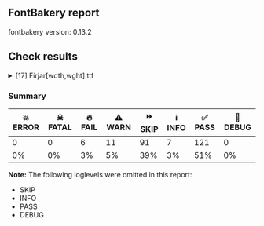 ## FontBakery report

fontbakery version: 0.13.2







## Check results



<details><summary>[17] Firjar[wdth,wght].ttf</summary>
<div>
<details>
    <summary>🔥 <b>FAIL</b> Axes and named instances fall within correct ranges? <a href="https://fontbakery.readthedocs.io/en/stable/fontbakery/checks/opentype.html#opentype-fvar-regular-coords-correct">opentype/fvar/regular_coords_correct</a></summary>
    <div>







* 🔥 **FAIL** <p>Regular instance has wdth coordinate of 75.0, expected 100</p>
 [code: wdth-not-100]



</div>
</details>

<details>
    <summary>🔥 <b>FAIL</b> Check glyphs do not have duplicate components which have the same x,y coordinates. <a href="https://fontbakery.readthedocs.io/en/stable/fontbakery/checks/opentype.html#opentype-glyf-non-transformed-duplicate-components">opentype/glyf_non_transformed_duplicate_components</a></summary>
    <div>







* 🔥 **FAIL** <p>The following glyphs have duplicate components which have the same x,y coordinates:
* {'glyph': 'ellipsis', 'component': 'period', 'x': 0, 'y': 0}
* {'glyph': 'ellipsis', 'component': 'period', 'x': 0, 'y': 0}
* {'glyph': 'quotesinglbase', 'component': 'comma', 'x': 0, 'y': 0}
* {'glyph': 'quotedblbase', 'component': 'comma', 'x': 0, 'y': 0}
* {'glyph': 'guillemotleft', 'component': 'guilsinglleft', 'x': 0, 'y': 0} and {'glyph': 'guillemotright', 'component': 'guilsinglright', 'x': 0, 'y': 0}</p>
 [code: found-duplicates]



</div>
</details>

<details>
    <summary>🔥 <b>FAIL</b> Validates subfamilyNameID and postScriptNameID for the default instance record <a href="https://fontbakery.readthedocs.io/en/stable/fontbakery/checks/opentype.html#opentype-varfont-valid-default-instance-nameids">opentype/varfont/valid_default_instance_nameids</a></summary>
    <div>







* 🔥 **FAIL** <p>'Thin' instance has the same coordinates as the default instance; its subfamily name should be 'Condensed Thin'.</p>
<p>Note: It is alternatively possible that Name ID 17 is incorrect, and should be set to the default instance subfamily name, 'Thin', rather than ''Condensed Thin''. If the default instance is 'Thin', NameID 17 is probably the problem.</p>
 [code: invalid-default-instance-subfamily-name]



* 🔥 **FAIL** <p>'Thin' instance has the same coordinates as the default instance; its postscript name should be 'Firjar-CondensedThin', instead of 'Firjar-Thin'.</p>
 [code: invalid-default-instance-postscript-name]



</div>
</details>

<details>
    <summary>🔥 <b>FAIL</b> Shapes languages in all GF glyphsets. <a href="https://fontbakery.readthedocs.io/en/stable/fontbakery/checks/googlefonts.html#googlefonts-glyphsets-shape-languages">googlefonts/glyphsets/shape_languages</a></summary>
    <div>







* 🔥 **FAIL** <p>GF_TransLatin_Pinyin glyphset:</p>
<table>
<thead>
<tr>
<th align="left">FAIL messages</th>
<th align="left">Languages</th>
</tr>
</thead>
<tbody>
<tr>
<td align="left">Positional forms for Arabic letters:</td>
<td align="left"></td>
</tr>
<tr>
<td align="left">When shaping the text 'ى‍' with features: -init and shaping the text 'ى‍', the output is expected to be different, but was the same</td>
<td align="left"></td>
</tr>
<tr>
<td align="left">When shaping the text '‍ى‍' with features: -medi and shaping the text '‍ى‍', the output is expected to be different, but was the same</td>
<td align="left">ar_Arab (Arabic)</td>
</tr>
<tr>
<td align="left">Mandatory orthography codepoints:</td>
<td align="left"></td>
</tr>
<tr>
<td align="left">The following base characters are missing from the font: گ</td>
<td align="left">fa_Arab (Persian) and ur_Arab (Urdu)</td>
</tr>
<tr>
<td align="left">Positional forms for Arabic letters:</td>
<td align="left"></td>
</tr>
<tr>
<td align="left">When shaping the text 'ہ‍' with features: -init and shaping the text 'ہ‍', the output is expected to be different, but was the same</td>
<td align="left"></td>
</tr>
<tr>
<td align="left">When shaping the text 'ھ‍' with features: -init and shaping the text 'ھ‍', the output is expected to be different, but was the same</td>
<td align="left"></td>
</tr>
<tr>
<td align="left">When shaping the text '‍ہ‍' with features: -medi and shaping the text '‍ہ‍', the output is expected to be different, but was the same</td>
<td align="left"></td>
</tr>
<tr>
<td align="left">When shaping the text '‍ھ‍' with features: -medi and shaping the text '‍ھ‍', the output is expected to be different, but was the same</td>
<td align="left"></td>
</tr>
<tr>
<td align="left">When shaping the text '‍ھ' with features: -fina and shaping the text '‍ھ', the output is expected to be different, but was the same</td>
<td align="left">ur_Arab (Urdu)</td>
</tr>
</tbody>
</table>
 [code: failed-language-shaping]



* ⚠️ **WARN** <p>GF_TransLatin_Pinyin glyphset:</p>
<table>
<thead>
<tr>
<th align="left">WARN messages</th>
<th align="left">Languages</th>
</tr>
</thead>
<tbody>
<tr>
<td align="left">Auxiliary orthography codepoints:</td>
<td align="left"></td>
</tr>
<tr>
<td align="left">The following auxiliary characters are missing from the font: ڜ</td>
<td align="left"></td>
</tr>
<tr>
<td align="left">The following auxiliary characters are missing from the font: ڢ</td>
<td align="left"></td>
</tr>
<tr>
<td align="left">The following auxiliary characters are missing from the font: ڥ</td>
<td align="left"></td>
</tr>
<tr>
<td align="left">The following auxiliary characters are missing from the font: ڧ</td>
<td align="left"></td>
</tr>
<tr>
<td align="left">The following auxiliary characters are missing from the font: ڨ</td>
<td align="left"></td>
</tr>
<tr>
<td align="left">The following auxiliary characters are missing from the font: گ</td>
<td align="left">ar_Arab (Arabic)</td>
</tr>
<tr>
<td align="left">Auxiliary orthography codepoints:</td>
<td align="left"></td>
</tr>
<tr>
<td align="left">Shaper didn't attach uni064E to .notdef when shaping the text '◌َ'</td>
<td align="left"></td>
</tr>
<tr>
<td align="left">Shaper didn't attach uni0650 to .notdef when shaping the text '◌ِ'</td>
<td align="left"></td>
</tr>
<tr>
<td align="left">Shaper didn't attach uni064F to .notdef when shaping the text '◌ُ'</td>
<td align="left"></td>
</tr>
<tr>
<td align="left">Shaper didn't attach uni0652 to .notdef when shaping the text '◌ْ'</td>
<td align="left"></td>
</tr>
<tr>
<td align="left">Shaper didn't attach uni0656 to the base glyph when shaping the text '◌ٖ'</td>
<td align="left"></td>
</tr>
<tr>
<td align="left">Shaper didn't attach uni0670 to .notdef when shaping the text '◌ٰ'</td>
<td align="left">fa_Arab (Persian)</td>
</tr>
<tr>
<td align="left">Auxiliary orthography codepoints:</td>
<td align="left"></td>
</tr>
<tr>
<td align="left">The following auxiliary characters are missing from the font: ؀؁؂؃‌‍‏</td>
<td align="left"></td>
</tr>
<tr>
<td align="left">The following auxiliary characters are missing from the font: ٗ</td>
<td align="left"></td>
</tr>
<tr>
<td align="left">The following auxiliary characters are missing from the font: ٻ</td>
<td align="left"></td>
</tr>
<tr>
<td align="left">The following auxiliary characters are missing from the font: ٺ</td>
<td align="left"></td>
</tr>
<tr>
<td align="left">The following auxiliary characters are missing from the font: ټ</td>
<td align="left"></td>
</tr>
<tr>
<td align="left">The following auxiliary characters are missing from the font: ٽ</td>
<td align="left"></td>
</tr>
<tr>
<td align="left">Shaper didn't attach uni064B to .notdef when shaping the text '◌ً'</td>
<td align="left"></td>
</tr>
<tr>
<td align="left">Shaper didn't attach uni064C to .notdef when shaping the text '◌ٌ'</td>
<td align="left"></td>
</tr>
<tr>
<td align="left">Shaper didn't attach uni064D to .notdef when shaping the text '◌ٍ'</td>
<td align="left"></td>
</tr>
<tr>
<td align="left">Shaper didn't attach uni064E to .notdef when shaping the text '◌َ'</td>
<td align="left"></td>
</tr>
<tr>
<td align="left">Shaper didn't attach uni064F to .notdef when shaping the text '◌ُ'</td>
<td align="left"></td>
</tr>
<tr>
<td align="left">Shaper didn't attach uni0650 to .notdef when shaping the text '◌ِ'</td>
<td align="left"></td>
</tr>
<tr>
<td align="left">Shaper didn't attach uni0651 to .notdef when shaping the text '◌ّ'</td>
<td align="left"></td>
</tr>
<tr>
<td align="left">Shaper didn't attach uni0652 to .notdef when shaping the text '◌ْ'</td>
<td align="left"></td>
</tr>
<tr>
<td align="left">Shaper didn't attach uni0654 to .notdef when shaping the text '◌ٔ'</td>
<td align="left"></td>
</tr>
<tr>
<td align="left">Shaper didn't attach uni0656 to the base glyph when shaping the text '◌ٖ'</td>
<td align="left"></td>
</tr>
<tr>
<td align="left">Shaper didn't attach uni0658 to the base glyph when shaping the text '◌٘'</td>
<td align="left"></td>
</tr>
<tr>
<td align="left">Shaper didn't attach uni0670 to .notdef when shaping the text '◌ٰ'</td>
<td align="left">ur_Arab (Urdu)</td>
</tr>
</tbody>
</table>
 [code: warning-language-shaping]



</div>
</details>

<details>
    <summary>🔥 <b>FAIL</b> Check Google Fonts glyph coverage. <a href="https://fontbakery.readthedocs.io/en/stable/fontbakery/checks/googlefonts.html#googlefonts-glyph-coverage">googlefonts/glyph_coverage</a></summary>
    <div>







* 🔥 **FAIL** <p>Missing required codepoints:</p>
<pre><code>- 0x00A7 (SECTION SIGN)


- 0x00A8 (DIAERESIS)


- 0x00AA (FEMININE ORDINAL INDICATOR)


- 0x00AF (MACRON)


- 0x00B4 (ACUTE ACCENT)


- 0x00B6 (PILCROW SIGN)


- 0x00B8 (CEDILLA)


- 0x00BA (MASCULINE ORDINAL INDICATOR)


- 0x00C0 (LATIN CAPITAL LETTER A WITH GRAVE)


- 0x00C1 (LATIN CAPITAL LETTER A WITH ACUTE)


- 0x00C2 (LATIN CAPITAL LETTER A WITH CIRCUMFLEX)


- 0x00C3 (LATIN CAPITAL LETTER A WITH TILDE)


- 0x00C4 (LATIN CAPITAL LETTER A WITH DIAERESIS)


- 0x00C5 (LATIN CAPITAL LETTER A WITH RING ABOVE)


- 0x00C6 (LATIN CAPITAL LETTER AE)


- 0x00C7 (LATIN CAPITAL LETTER C WITH CEDILLA)


- 0x00C8 (LATIN CAPITAL LETTER E WITH GRAVE)


- 0x00C9 (LATIN CAPITAL LETTER E WITH ACUTE)


- 0x00CA (LATIN CAPITAL LETTER E WITH CIRCUMFLEX)


- 0x00CB (LATIN CAPITAL LETTER E WITH DIAERESIS)


- 0x00CC (LATIN CAPITAL LETTER I WITH GRAVE)


- 0x00CD (LATIN CAPITAL LETTER I WITH ACUTE)


- 0x00CE (LATIN CAPITAL LETTER I WITH CIRCUMFLEX)


- 0x00CF (LATIN CAPITAL LETTER I WITH DIAERESIS)


- 0x00D0 (LATIN CAPITAL LETTER ETH)


- 0x00D1 (LATIN CAPITAL LETTER N WITH TILDE)


- 0x00D2 (LATIN CAPITAL LETTER O WITH GRAVE)


- 0x00D3 (LATIN CAPITAL LETTER O WITH ACUTE)


- 0x00D4 (LATIN CAPITAL LETTER O WITH CIRCUMFLEX)


- 0x00D5 (LATIN CAPITAL LETTER O WITH TILDE)


- 0x00D6 (LATIN CAPITAL LETTER O WITH DIAERESIS)


- 0x00D8 (LATIN CAPITAL LETTER O WITH STROKE)


- 0x00D9 (LATIN CAPITAL LETTER U WITH GRAVE)


- 0x00DA (LATIN CAPITAL LETTER U WITH ACUTE)


- 0x00DB (LATIN CAPITAL LETTER U WITH CIRCUMFLEX)


- 0x00DC (LATIN CAPITAL LETTER U WITH DIAERESIS)


- 0x00DD (LATIN CAPITAL LETTER Y WITH ACUTE)


- 0x00DE (LATIN CAPITAL LETTER THORN)


- 0x00DF (LATIN SMALL LETTER SHARP S)


- 0x00E0 (LATIN SMALL LETTER A WITH GRAVE)


- 0x00E1 (LATIN SMALL LETTER A WITH ACUTE)


- 0x00E2 (LATIN SMALL LETTER A WITH CIRCUMFLEX)


- 0x00E3 (LATIN SMALL LETTER A WITH TILDE)


- 0x00E4 (LATIN SMALL LETTER A WITH DIAERESIS)


- 0x00E5 (LATIN SMALL LETTER A WITH RING ABOVE)


- 0x00E6 (LATIN SMALL LETTER AE)


- 0x00E7 (LATIN SMALL LETTER C WITH CEDILLA)


- 0x00E8 (LATIN SMALL LETTER E WITH GRAVE)


- 0x00E9 (LATIN SMALL LETTER E WITH ACUTE)


- 0x00EA (LATIN SMALL LETTER E WITH CIRCUMFLEX)


- 0x00EB (LATIN SMALL LETTER E WITH DIAERESIS)


- 0x00EC (LATIN SMALL LETTER I WITH GRAVE)


- 0x00ED (LATIN SMALL LETTER I WITH ACUTE)


- 0x00EE (LATIN SMALL LETTER I WITH CIRCUMFLEX)


- 0x00EF (LATIN SMALL LETTER I WITH DIAERESIS)


- 0x00F0 (LATIN SMALL LETTER ETH)


- 0x00F1 (LATIN SMALL LETTER N WITH TILDE)


- 0x00F2 (LATIN SMALL LETTER O WITH GRAVE)


- 0x00F3 (LATIN SMALL LETTER O WITH ACUTE)


- 0x00F4 (LATIN SMALL LETTER O WITH CIRCUMFLEX)


- 0x00F5 (LATIN SMALL LETTER O WITH TILDE)


- 0x00F6 (LATIN SMALL LETTER O WITH DIAERESIS)


- 0x00F8 (LATIN SMALL LETTER O WITH STROKE)


- 0x00F9 (LATIN SMALL LETTER U WITH GRAVE)


- 0x00FA (LATIN SMALL LETTER U WITH ACUTE)


- 0x00FB (LATIN SMALL LETTER U WITH CIRCUMFLEX)


- 0x00FC (LATIN SMALL LETTER U WITH DIAERESIS)


- 0x00FD (LATIN SMALL LETTER Y WITH ACUTE)


- 0x00FE (LATIN SMALL LETTER THORN)


- 0x00FF (LATIN SMALL LETTER Y WITH DIAERESIS)


- 0x0100 (LATIN CAPITAL LETTER A WITH MACRON)


- 0x0101 (LATIN SMALL LETTER A WITH MACRON)


- 0x0102 (LATIN CAPITAL LETTER A WITH BREVE)


- 0x0103 (LATIN SMALL LETTER A WITH BREVE)


- 0x0104 (LATIN CAPITAL LETTER A WITH OGONEK)


- 0x0105 (LATIN SMALL LETTER A WITH OGONEK)


- 0x0106 (LATIN CAPITAL LETTER C WITH ACUTE)


- 0x0107 (LATIN SMALL LETTER C WITH ACUTE)


- 0x010A (LATIN CAPITAL LETTER C WITH DOT ABOVE)


- 0x010B (LATIN SMALL LETTER C WITH DOT ABOVE)


- 0x010C (LATIN CAPITAL LETTER C WITH CARON)


- 0x010D (LATIN SMALL LETTER C WITH CARON)


- 0x010E (LATIN CAPITAL LETTER D WITH CARON)


- 0x010F (LATIN SMALL LETTER D WITH CARON)


- 0x0110 (LATIN CAPITAL LETTER D WITH STROKE)


- 0x0111 (LATIN SMALL LETTER D WITH STROKE)


- 0x0112 (LATIN CAPITAL LETTER E WITH MACRON)


- 0x0113 (LATIN SMALL LETTER E WITH MACRON)


- 0x0116 (LATIN CAPITAL LETTER E WITH DOT ABOVE)


- 0x0117 (LATIN SMALL LETTER E WITH DOT ABOVE)


- 0x0118 (LATIN CAPITAL LETTER E WITH OGONEK)


- 0x0119 (LATIN SMALL LETTER E WITH OGONEK)


- 0x011A (LATIN CAPITAL LETTER E WITH CARON)


- 0x011B (LATIN SMALL LETTER E WITH CARON)


- 0x011E (LATIN CAPITAL LETTER G WITH BREVE)


- 0x011F (LATIN SMALL LETTER G WITH BREVE)


- 0x0120 (LATIN CAPITAL LETTER G WITH DOT ABOVE)


- 0x0121 (LATIN SMALL LETTER G WITH DOT ABOVE)


- 0x0122 (LATIN CAPITAL LETTER G WITH CEDILLA)


- 0x0123 (LATIN SMALL LETTER G WITH CEDILLA)


- 0x0126 (LATIN CAPITAL LETTER H WITH STROKE)


- 0x0127 (LATIN SMALL LETTER H WITH STROKE)


- 0x012A (LATIN CAPITAL LETTER I WITH MACRON)


- 0x012B (LATIN SMALL LETTER I WITH MACRON)


- 0x012E (LATIN CAPITAL LETTER I WITH OGONEK)


- 0x012F (LATIN SMALL LETTER I WITH OGONEK)


- 0x0130 (LATIN CAPITAL LETTER I WITH DOT ABOVE)


- 0x0131 (LATIN SMALL LETTER DOTLESS I)


- 0x0136 (LATIN CAPITAL LETTER K WITH CEDILLA)


- 0x0137 (LATIN SMALL LETTER K WITH CEDILLA)


- 0x0139 (LATIN CAPITAL LETTER L WITH ACUTE)


- 0x013A (LATIN SMALL LETTER L WITH ACUTE)


- 0x013B (LATIN CAPITAL LETTER L WITH CEDILLA)


- 0x013C (LATIN SMALL LETTER L WITH CEDILLA)


- 0x013D (LATIN CAPITAL LETTER L WITH CARON)


- 0x013E (LATIN SMALL LETTER L WITH CARON)


- 0x0141 (LATIN CAPITAL LETTER L WITH STROKE)


- 0x0142 (LATIN SMALL LETTER L WITH STROKE)


- 0x0143 (LATIN CAPITAL LETTER N WITH ACUTE)


- 0x0144 (LATIN SMALL LETTER N WITH ACUTE)


- 0x0145 (LATIN CAPITAL LETTER N WITH CEDILLA)


- 0x0146 (LATIN SMALL LETTER N WITH CEDILLA)


- 0x0147 (LATIN CAPITAL LETTER N WITH CARON)


- 0x0148 (LATIN SMALL LETTER N WITH CARON)


- 0x0150 (LATIN CAPITAL LETTER O WITH DOUBLE ACUTE)


- 0x0151 (LATIN SMALL LETTER O WITH DOUBLE ACUTE)


- 0x0152 (LATIN CAPITAL LIGATURE OE)


- 0x0153 (LATIN SMALL LIGATURE OE)


- 0x0154 (LATIN CAPITAL LETTER R WITH ACUTE)


- 0x0155 (LATIN SMALL LETTER R WITH ACUTE)


- 0x0158 (LATIN CAPITAL LETTER R WITH CARON)


- 0x0159 (LATIN SMALL LETTER R WITH CARON)


- 0x015A (LATIN CAPITAL LETTER S WITH ACUTE)


- 0x015B (LATIN SMALL LETTER S WITH ACUTE)


- 0x015E (LATIN CAPITAL LETTER S WITH CEDILLA)


- 0x015F (LATIN SMALL LETTER S WITH CEDILLA)


- 0x0160 (LATIN CAPITAL LETTER S WITH CARON)


- 0x0161 (LATIN SMALL LETTER S WITH CARON)


- 0x0164 (LATIN CAPITAL LETTER T WITH CARON)


- 0x0165 (LATIN SMALL LETTER T WITH CARON)


- 0x016A (LATIN CAPITAL LETTER U WITH MACRON)


- 0x016B (LATIN SMALL LETTER U WITH MACRON)


- 0x016E (LATIN CAPITAL LETTER U WITH RING ABOVE)


- 0x016F (LATIN SMALL LETTER U WITH RING ABOVE)


- 0x0170 (LATIN CAPITAL LETTER U WITH DOUBLE ACUTE)


- 0x0171 (LATIN SMALL LETTER U WITH DOUBLE ACUTE)


- 0x0172 (LATIN CAPITAL LETTER U WITH OGONEK)


- 0x0173 (LATIN SMALL LETTER U WITH OGONEK)


- 0x0174 (LATIN CAPITAL LETTER W WITH CIRCUMFLEX)


- 0x0175 (LATIN SMALL LETTER W WITH CIRCUMFLEX)


- 0x0176 (LATIN CAPITAL LETTER Y WITH CIRCUMFLEX)


- 0x0177 (LATIN SMALL LETTER Y WITH CIRCUMFLEX)


- 0x0178 (LATIN CAPITAL LETTER Y WITH DIAERESIS)


- 0x0179 (LATIN CAPITAL LETTER Z WITH ACUTE)


- 0x017A (LATIN SMALL LETTER Z WITH ACUTE)


- 0x017B (LATIN CAPITAL LETTER Z WITH DOT ABOVE)


- 0x017C (LATIN SMALL LETTER Z WITH DOT ABOVE)


- 0x017D (LATIN CAPITAL LETTER Z WITH CARON)


- 0x017E (LATIN SMALL LETTER Z WITH CARON)


- 0x0218 (LATIN CAPITAL LETTER S WITH COMMA BELOW)


- 0x0219 (LATIN SMALL LETTER S WITH COMMA BELOW)


- 0x021A (LATIN CAPITAL LETTER T WITH COMMA BELOW)


- 0x021B (LATIN SMALL LETTER T WITH COMMA BELOW)


- 0x0237 (LATIN SMALL LETTER DOTLESS J)


- 0x02C6 (MODIFIER LETTER CIRCUMFLEX ACCENT)


- 0x02C7 (CARON)


- 0x02D8 (BREVE)


- 0x02D9 (DOT ABOVE)


- 0x02DA (RING ABOVE)


- 0x02DB (OGONEK)


- 0x02DC (SMALL TILDE)


- 0x02DD (DOUBLE ACUTE ACCENT)


- 0x0300 (COMBINING GRAVE ACCENT)


- 0x0301 (COMBINING ACUTE ACCENT)


- 0x0302 (COMBINING CIRCUMFLEX ACCENT)


- 0x0303 (COMBINING TILDE)


- 0x0304 (COMBINING MACRON)


- 0x0306 (COMBINING BREVE)


- 0x0307 (COMBINING DOT ABOVE)


- 0x0308 (COMBINING DIAERESIS)


- 0x030A (COMBINING RING ABOVE)


- 0x030B (COMBINING DOUBLE ACUTE ACCENT)


- 0x030C (COMBINING CARON)


- 0x0326 (COMBINING COMMA BELOW)


- 0x0327 (COMBINING CEDILLA)


- 0x0328 (COMBINING OGONEK)


- 0x1E80 (LATIN CAPITAL LETTER W WITH GRAVE)


- 0x1E81 (LATIN SMALL LETTER W WITH GRAVE)


- 0x1E82 (LATIN CAPITAL LETTER W WITH ACUTE)


- 0x1E83 (LATIN SMALL LETTER W WITH ACUTE)


- 0x1E84 (LATIN CAPITAL LETTER W WITH DIAERESIS)


- 0x1E85 (LATIN SMALL LETTER W WITH DIAERESIS)


- 0x1E9E (LATIN CAPITAL LETTER SHARP S)


- 0x1EF2 (LATIN CAPITAL LETTER Y WITH GRAVE)


- 0x1EF3 (LATIN SMALL LETTER Y WITH GRAVE)
</code></pre>
 [code: missing-codepoints]



</div>
</details>

<details>
    <summary>🔥 <b>FAIL</b> Validate STAT particle names and values match the fallback names in GFAxisRegistry. <a href="https://fontbakery.readthedocs.io/en/stable/fontbakery/checks/googlefonts.html#googlefonts-STAT-axisregistry">googlefonts/STAT/axisregistry</a></summary>
    <div>







* 🔥 **FAIL** <p>Axis Value for 'wdth':'Condensed' is expected to be '75.0' but this font has 'Condensed'='70.0'.</p>
 [code: bad-coordinate]



* 🔥 **FAIL** <p>Axis Value for 'wdth':'Normal' is expected to be '100.0' but this font has 'Normal'='95.0'.</p>
 [code: bad-coordinate]



* 🔥 **FAIL** <p>Axis Value for 'wdth':'Expanded' is expected to be '125.0' but this font has 'Expanded'='120.0'.</p>
 [code: bad-coordinate]



</div>
</details>

<details>
    <summary>⚠️ <b>WARN</b> Checking post.italicAngle value. <a href="https://fontbakery.readthedocs.io/en/stable/fontbakery/checks/opentype.html#opentype-italic-angle">opentype/italic_angle</a></summary>
    <div>







* ⚠️ **WARN** <p>The following glyphs were present but did not contain any outlines: bar</p>
 [code: empty-glyphs]



</div>
</details>

<details>
    <summary>⚠️ <b>WARN</b> Does GPOS table have kerning information? This check skips monospaced fonts as defined by post.isFixedPitch value <a href="https://fontbakery.readthedocs.io/en/stable/fontbakery/checks/universal.html#gpos-kerning-info">gpos_kerning_info</a></summary>
    <div>







* ⚠️ **WARN** <p>GPOS table lacks kerning information.</p>
 [code: lacks-kern-info]



</div>
</details>

<details>
    <summary>⚠️ <b>WARN</b> Detect any interpolation issues in the font. <a href="https://fontbakery.readthedocs.io/en/stable/fontbakery/checks/universal.html#interpolation-issues">interpolation_issues</a></summary>
    <div>







* ⚠️ **WARN** <p>Interpolation issues were found in the font:</p>
<pre><code>- Contour order differs in glyph 'W': [0, 1] in wght=100,wdth=75, [1, 0] in wght=100,wdth=125.

- Contour order differs in glyph 'W': [0, 1] in wght=100,wdth=125, [1, 0] in wght=442,wdth=75.

- Contour order differs in glyph 'W': [0, 1] in wght=900,wdth=75, [1, 0] in wght=442,wdth=125.
</code></pre>
 [code: interpolation-issues]



</div>
</details>

<details>
    <summary>⚠️ <b>WARN</b> Check there are no overlapping path segments <a href="https://fontbakery.readthedocs.io/en/stable/fontbakery/checks/universal.html#overlapping-path-segments">overlapping_path_segments</a></summary>
    <div>







* ⚠️ **WARN** <p>The following glyphs have overlapping path segments:</p>
<pre><code>* S (U+0053): L&lt;&lt;315.0,335.0&gt;--&lt;315.0,305.0&gt;&gt; has the same coordinates as a previous segment.

* s (U+0073): L&lt;&lt;247.0,235.0&gt;--&lt;247.0,205.0&gt;&gt; has the same coordinates as a previous segment.

* uni0635 (U+0635): L&lt;&lt;476.0,360.0&gt;--&lt;506.0,360.0&gt;&gt; has the same coordinates as a previous segment.

* uni0635.fina: L&lt;&lt;476.0,360.0&gt;--&lt;506.0,360.0&gt;&gt; has the same coordinates as a previous segment.

* uni0636 (U+0636): L&lt;&lt;476.0,360.0&gt;--&lt;506.0,360.0&gt;&gt; has the same coordinates as a previous segment.

* uni0636.fina: L&lt;&lt;476.0,360.0&gt;--&lt;506.0,360.0&gt;&gt; has the same coordinates as a previous segment.

* uni0637.medi: L&lt;&lt;27.0,0.0&gt;--&lt;27.0,30.0&gt;&gt; has the same coordinates as a previous segment.

* uni0637.init: L&lt;&lt;27.0,0.0&gt;--&lt;27.0,30.0&gt;&gt; has the same coordinates as a previous segment.

* uni0638.medi: L&lt;&lt;27.0,0.0&gt;--&lt;27.0,30.0&gt;&gt; has the same coordinates as a previous segment.

* uni0638.init: L&lt;&lt;27.0,0.0&gt;--&lt;27.0,30.0&gt;&gt; has the same coordinates as a previous segment.

* uni0639.fina: L&lt;&lt;517.0,30.0&gt;--&lt;517.0,0.0&gt;&gt; has the same coordinates as a previous segment.

* uni0639.medi: L&lt;&lt;462.0,30.0&gt;--&lt;462.0,0.0&gt;&gt; has the same coordinates as a previous segment.

* uni063A.fina: L&lt;&lt;517.0,30.0&gt;--&lt;517.0,0.0&gt;&gt; has the same coordinates as a previous segment.

* uni063A.medi: L&lt;&lt;462.0,30.0&gt;--&lt;462.0,0.0&gt;&gt; has the same coordinates as a previous segment.

* uni066F.fina: L&lt;&lt;573.0,30.0&gt;--&lt;573.0,0.0&gt;&gt; has the same coordinates as a previous segment.

* uni0642.fina: L&lt;&lt;573.0,30.0&gt;--&lt;573.0,0.0&gt;&gt; has the same coordinates as a previous segment.

* uni0664 (U+0664): L&lt;&lt;424.0,360.0&gt;--&lt;424.0,330.0&gt;&gt; has the same coordinates as a previous segment.

* ellipsis (U+2026): B&lt;&lt;88.0,-3.0&gt;-&lt;76.0,-3.0&gt;-&lt;68.0,5.0&gt;&gt; has the same coordinates as a previous segment.

* ellipsis (U+2026): B&lt;&lt;68.0,5.0&gt;-&lt;60.0,13.0&gt;-&lt;60.0,25.0&gt;&gt; has the same coordinates as a previous segment.

* ellipsis (U+2026): B&lt;&lt;60.0,25.0&gt;-&lt;60.0,37.0&gt;-&lt;68.0,45.0&gt;&gt; has the same coordinates as a previous segment.

* ellipsis (U+2026): B&lt;&lt;68.0,45.0&gt;-&lt;76.0,53.0&gt;-&lt;88.0,53.0&gt;&gt; has the same coordinates as a previous segment.

* ellipsis (U+2026): B&lt;&lt;88.0,53.0&gt;-&lt;99.0,53.0&gt;-&lt;107.5,45.0&gt;&gt; has the same coordinates as a previous segment.

* ellipsis (U+2026): B&lt;&lt;107.5,45.0&gt;-&lt;116.0,37.0&gt;-&lt;116.0,25.0&gt;&gt; has the same coordinates as a previous segment.

* ellipsis (U+2026): B&lt;&lt;116.0,25.0&gt;-&lt;116.0,13.0&gt;-&lt;107.5,5.0&gt;&gt; has the same coordinates as a previous segment.

* ellipsis (U+2026): B&lt;&lt;107.5,5.0&gt;-&lt;99.0,-3.0&gt;-&lt;88.0,-3.0&gt;&gt; has the same coordinates as a previous segment.

* ellipsis (U+2026): B&lt;&lt;88.0,-3.0&gt;-&lt;76.0,-3.0&gt;-&lt;68.0,5.0&gt;&gt; has the same coordinates as a previous segment.

* ellipsis (U+2026): B&lt;&lt;68.0,5.0&gt;-&lt;60.0,13.0&gt;-&lt;60.0,25.0&gt;&gt; has the same coordinates as a previous segment.

* ellipsis (U+2026): B&lt;&lt;60.0,25.0&gt;-&lt;60.0,37.0&gt;-&lt;68.0,45.0&gt;&gt; has the same coordinates as a previous segment.

* ellipsis (U+2026): B&lt;&lt;68.0,45.0&gt;-&lt;76.0,53.0&gt;-&lt;88.0,53.0&gt;&gt; has the same coordinates as a previous segment.

* ellipsis (U+2026): B&lt;&lt;88.0,53.0&gt;-&lt;99.0,53.0&gt;-&lt;107.5,45.0&gt;&gt; has the same coordinates as a previous segment.

* ellipsis (U+2026): B&lt;&lt;107.5,45.0&gt;-&lt;116.0,37.0&gt;-&lt;116.0,25.0&gt;&gt; has the same coordinates as a previous segment.

* ellipsis (U+2026): B&lt;&lt;116.0,25.0&gt;-&lt;116.0,13.0&gt;-&lt;107.5,5.0&gt;&gt; has the same coordinates as a previous segment.

* ellipsis (U+2026): B&lt;&lt;107.5,5.0&gt;-&lt;99.0,-3.0&gt;-&lt;88.0,-3.0&gt;&gt; has the same coordinates as a previous segment.

* quotesinglbase (U+201A): L&lt;&lt;60.0,-102.0&gt;--&lt;60.0,28.0&gt;&gt; has the same coordinates as a previous segment.

* quotesinglbase (U+201A): B&lt;&lt;60.0,28.0&gt;-&lt;60.0,39.0&gt;-&lt;68.0,46.0&gt;&gt; has the same coordinates as a previous segment.

* quotesinglbase (U+201A): B&lt;&lt;68.0,46.0&gt;-&lt;76.0,53.0&gt;-&lt;87.0,53.0&gt;&gt; has the same coordinates as a previous segment.

* quotesinglbase (U+201A): B&lt;&lt;87.0,53.0&gt;-&lt;98.0,53.0&gt;-&lt;105.5,46.0&gt;&gt; has the same coordinates as a previous segment.

* quotesinglbase (U+201A): B&lt;&lt;105.5,46.0&gt;-&lt;113.0,39.0&gt;-&lt;113.0,28.0&gt;&gt; has the same coordinates as a previous segment.

* quotesinglbase (U+201A): L&lt;&lt;113.0,28.0&gt;--&lt;113.0,0.0&gt;&gt; has the same coordinates as a previous segment.

* quotesinglbase (U+201A): B&lt;&lt;113.0,0.0&gt;-&lt;113.0,-36.0&gt;-&lt;98.0,-63.5&gt;&gt; has the same coordinates as a previous segment.

* quotesinglbase (U+201A): B&lt;&lt;98.0,-63.5&gt;-&lt;83.0,-91.0&gt;-&lt;60.0,-102.0&gt;&gt; has the same coordinates as a previous segment.

* quotedblbase (U+201E): L&lt;&lt;60.0,-102.0&gt;--&lt;60.0,28.0&gt;&gt; has the same coordinates as a previous segment.

* quotedblbase (U+201E): B&lt;&lt;60.0,28.0&gt;-&lt;60.0,39.0&gt;-&lt;68.0,46.0&gt;&gt; has the same coordinates as a previous segment.

* quotedblbase (U+201E): B&lt;&lt;68.0,46.0&gt;-&lt;76.0,53.0&gt;-&lt;87.0,53.0&gt;&gt; has the same coordinates as a previous segment.

* quotedblbase (U+201E): B&lt;&lt;87.0,53.0&gt;-&lt;98.0,53.0&gt;-&lt;105.5,46.0&gt;&gt; has the same coordinates as a previous segment.

* quotedblbase (U+201E): B&lt;&lt;105.5,46.0&gt;-&lt;113.0,39.0&gt;-&lt;113.0,28.0&gt;&gt; has the same coordinates as a previous segment.

* quotedblbase (U+201E): L&lt;&lt;113.0,28.0&gt;--&lt;113.0,0.0&gt;&gt; has the same coordinates as a previous segment.

* quotedblbase (U+201E): B&lt;&lt;113.0,0.0&gt;-&lt;113.0,-36.0&gt;-&lt;98.0,-63.5&gt;&gt; has the same coordinates as a previous segment.

* quotedblbase (U+201E): B&lt;&lt;98.0,-63.5&gt;-&lt;83.0,-91.0&gt;-&lt;60.0,-102.0&gt;&gt; has the same coordinates as a previous segment.

* guillemotleft (U+00AB): L&lt;&lt;277.0,47.0&gt;--&lt;257.0,25.0&gt;&gt; has the same coordinates as a previous segment.

* guillemotleft (U+00AB): L&lt;&lt;257.0,25.0&gt;--&lt;60.0,214.0&gt;&gt; has the same coordinates as a previous segment.

* guillemotleft (U+00AB): L&lt;&lt;60.0,214.0&gt;--&lt;60.0,267.0&gt;&gt; has the same coordinates as a previous segment.

* guillemotleft (U+00AB): L&lt;&lt;60.0,267.0&gt;--&lt;257.0,456.0&gt;&gt; has the same coordinates as a previous segment.

* guillemotleft (U+00AB): L&lt;&lt;257.0,456.0&gt;--&lt;277.0,434.0&gt;&gt; has the same coordinates as a previous segment.

* guillemotleft (U+00AB): L&lt;&lt;277.0,434.0&gt;--&lt;90.0,255.0&gt;&gt; has the same coordinates as a previous segment.

* guillemotleft (U+00AB): L&lt;&lt;90.0,255.0&gt;--&lt;90.0,226.0&gt;&gt; has the same coordinates as a previous segment.

* guillemotleft (U+00AB): L&lt;&lt;90.0,226.0&gt;--&lt;277.0,47.0&gt;&gt; has the same coordinates as a previous segment.

* guillemotright (U+00BB): L&lt;&lt;60.0,47.0&gt;--&lt;247.0,226.0&gt;&gt; has the same coordinates as a previous segment.

* guillemotright (U+00BB): L&lt;&lt;247.0,226.0&gt;--&lt;247.0,255.0&gt;&gt; has the same coordinates as a previous segment.

* guillemotright (U+00BB): L&lt;&lt;247.0,255.0&gt;--&lt;60.0,434.0&gt;&gt; has the same coordinates as a previous segment.

* guillemotright (U+00BB): L&lt;&lt;60.0,434.0&gt;--&lt;80.0,456.0&gt;&gt; has the same coordinates as a previous segment.

* guillemotright (U+00BB): L&lt;&lt;80.0,456.0&gt;--&lt;277.0,267.0&gt;&gt; has the same coordinates as a previous segment.

* guillemotright (U+00BB): L&lt;&lt;277.0,267.0&gt;--&lt;277.0,214.0&gt;&gt; has the same coordinates as a previous segment.

* guillemotright (U+00BB): L&lt;&lt;277.0,214.0&gt;--&lt;80.0,25.0&gt;&gt; has the same coordinates as a previous segment.

* guillemotright (U+00BB): L&lt;&lt;80.0,25.0&gt;--&lt;60.0,47.0&gt;&gt; has the same coordinates as a previous segment.
</code></pre>
 [code: overlapping-path-segments]



</div>
</details>

<details>
    <summary>⚠️ <b>WARN</b> Check font contains no unreachable glyphs <a href="https://fontbakery.readthedocs.io/en/stable/fontbakery/checks/universal.html#unreachable-glyphs">unreachable_glyphs</a></summary>
    <div>







* ⚠️ **WARN** <p>The following glyphs could not be reached by codepoint or substitution rules:</p>
<pre><code>- dotbelowar

- dotcenterar

- threedotsdownabovear

- threedotsupabovear

- threedotsupbelowar

- twodotshorizontalabovear

- twodotshorizontalbelowar

- twodotsverticalabovear

- twodotsverticalbelowar

- uni06F4.urdu

- uni06F7.urdu
</code></pre>
 [code: unreachable-glyphs]



</div>
</details>

<details>
    <summary>⚠️ <b>WARN</b> Validate size, and resolution of article images, and ensure article page has minimum length and includes visual assets. <a href="https://fontbakery.readthedocs.io/en/stable/fontbakery/checks/googlefonts.html#googlefonts-article-images">googlefonts/article/images</a></summary>
    <div>







* ⚠️ **WARN** <p>Family metadata at fonts/variable does not have an article.</p>
 [code: lacks-article]



</div>
</details>

<details>
    <summary>⚠️ <b>WARN</b> Check for codepoints not covered by METADATA subsets. <a href="https://fontbakery.readthedocs.io/en/stable/fontbakery/checks/googlefonts.html#googlefonts-metadata-unreachable-subsetting">googlefonts/metadata/unreachable_subsetting</a></summary>
    <div>







* ⚠️ **WARN** <p>The following codepoints supported by the font are not covered by
any subsets defined in the font's metadata file, and will never
be served. You can solve this by either manually adding additional
subset declarations to METADATA.pb, or by editing the glyphset
definitions.</p>
<ul>
<li>U+0609 ARABIC-INDIC PER MILLE SIGN: try adding arabic</li>
<li>U+060C ARABIC COMMA: try adding one of: garay, hanifi-rohingya, thaana, arabic, nko, syriac, yezidi</li>
<li>U+060D ARABIC DATE SEPARATOR: try adding arabic</li>
<li>U+0615 ARABIC SMALL HIGH TAH: try adding arabic</li>
<li>U+061B ARABIC SEMICOLON: try adding one of: garay, hanifi-rohingya, thaana, arabic, nko, syriac, yezidi</li>
<li>U+061F ARABIC QUESTION MARK: try adding one of: garay, hanifi-rohingya, adlam, thaana, arabic, nko, syriac, yezidi</li>
<li>U+0621 ARABIC LETTER HAMZA: try adding one of: syriac, arabic</li>
<li>U+0622 ARABIC LETTER ALEF WITH MADDA ABOVE: try adding arabic</li>
<li>U+0623 ARABIC LETTER ALEF WITH HAMZA ABOVE: try adding arabic</li>
<li>U+0624 ARABIC LETTER WAW WITH HAMZA ABOVE: try adding arabic</li>
<li>U+0625 ARABIC LETTER ALEF WITH HAMZA BELOW: try adding arabic</li>
<li>U+0626 ARABIC LETTER YEH WITH HAMZA ABOVE: try adding arabic</li>
<li>U+0627 ARABIC LETTER ALEF: try adding one of: arabic, indic-siyaq-numbers</li>
<li>U+0628 ARABIC LETTER BEH: try adding arabic</li>
<li>U+0629 ARABIC LETTER TEH MARBUTA: try adding arabic</li>
<li>U+062A ARABIC LETTER TEH: try adding arabic</li>
<li>U+062B ARABIC LETTER THEH: try adding arabic</li>
<li>U+062C ARABIC LETTER JEEM: try adding arabic</li>
<li>U+062D ARABIC LETTER HAH: try adding arabic</li>
<li>U+062E ARABIC LETTER KHAH: try adding arabic</li>
<li>U+062F ARABIC LETTER DAL: try adding arabic</li>
<li>U+0630 ARABIC LETTER THAL: try adding arabic</li>
<li>U+0631 ARABIC LETTER REH: try adding arabic</li>
<li>U+0632 ARABIC LETTER ZAIN: try adding arabic</li>
<li>U+0633 ARABIC LETTER SEEN: try adding arabic</li>
<li>U+0634 ARABIC LETTER SHEEN: try adding arabic</li>
<li>U+0635 ARABIC LETTER SAD: try adding arabic</li>
<li>U+0636 ARABIC LETTER DAD: try adding arabic</li>
<li>U+0637 ARABIC LETTER TAH: try adding arabic</li>
<li>U+0638 ARABIC LETTER ZAH: try adding arabic</li>
<li>U+0639 ARABIC LETTER AIN: try adding arabic</li>
<li>U+063A ARABIC LETTER GHAIN: try adding arabic</li>
<li>U+0640 ARABIC TATWEEL: try adding one of: manichaean, hanifi-rohingya, adlam, mandaic, psalter-pahlavi, arabic, sogdian, old-uyghur, syriac</li>
<li>U+0641 ARABIC LETTER FEH: try adding arabic</li>
<li>U+0642 ARABIC LETTER QAF: try adding arabic</li>
<li>U+0643 ARABIC LETTER KAF: try adding arabic</li>
<li>U+0644 ARABIC LETTER LAM: try adding arabic</li>
<li>U+0645 ARABIC LETTER MEEM: try adding arabic</li>
<li>U+0646 ARABIC LETTER NOON: try adding arabic</li>
<li>U+0647 ARABIC LETTER HEH: try adding arabic</li>
<li>U+0648 ARABIC LETTER WAW: try adding arabic</li>
<li>U+0649 ARABIC LETTER ALEF MAKSURA: try adding arabic</li>
<li>U+064A ARABIC LETTER YEH: try adding arabic</li>
<li>U+064B ARABIC FATHATAN: try adding one of: syriac, arabic</li>
<li>U+064C ARABIC DAMMATAN: try adding one of: syriac, arabic</li>
<li>U+064D ARABIC KASRATAN: try adding one of: syriac, arabic</li>
<li>U+064E ARABIC FATHA: try adding one of: syriac, arabic</li>
<li>U+064F ARABIC DAMMA: try adding one of: syriac, arabic</li>
<li>U+0650 ARABIC KASRA: try adding one of: syriac, arabic</li>
<li>U+0651 ARABIC SHADDA: try adding one of: syriac, arabic</li>
<li>U+0652 ARABIC SUKUN: try adding one of: syriac, arabic</li>
<li>U+0653 ARABIC MADDAH ABOVE: try adding one of: syriac, arabic</li>
<li>U+0654 ARABIC HAMZA ABOVE: try adding one of: syriac, arabic</li>
<li>U+0655 ARABIC HAMZA BELOW: try adding one of: syriac, arabic</li>
<li>U+0656 ARABIC SUBSCRIPT ALEF: try adding arabic</li>
<li>U+0658 ARABIC MARK NOON GHUNNA: try adding arabic</li>
<li>U+0660 ARABIC-INDIC DIGIT ZERO: try adding one of: yezidi, hanifi-rohingya, thaana, arabic, syriac, indic-siyaq-numbers</li>
<li>U+0661 ARABIC-INDIC DIGIT ONE: try adding one of: thaana, indic-siyaq-numbers, arabic, syriac, yezidi</li>
<li>U+0662 ARABIC-INDIC DIGIT TWO: try adding one of: thaana, indic-siyaq-numbers, arabic, syriac, yezidi</li>
<li>U+0663 ARABIC-INDIC DIGIT THREE: try adding one of: thaana, indic-siyaq-numbers, arabic, syriac, yezidi</li>
<li>U+0664 ARABIC-INDIC DIGIT FOUR: try adding one of: thaana, indic-siyaq-numbers, arabic, syriac, yezidi</li>
<li>U+0665 ARABIC-INDIC DIGIT FIVE: try adding one of: thaana, indic-siyaq-numbers, arabic, syriac, yezidi</li>
<li>U+0666 ARABIC-INDIC DIGIT SIX: try adding one of: thaana, indic-siyaq-numbers, arabic, syriac, yezidi</li>
<li>U+0667 ARABIC-INDIC DIGIT SEVEN: try adding one of: thaana, indic-siyaq-numbers, arabic, syriac, yezidi</li>
<li>U+0668 ARABIC-INDIC DIGIT EIGHT: try adding one of: thaana, indic-siyaq-numbers, arabic, syriac, yezidi</li>
<li>U+0669 ARABIC-INDIC DIGIT NINE: try adding one of: thaana, indic-siyaq-numbers, arabic, syriac, yezidi</li>
<li>U+066A ARABIC PERCENT SIGN: try adding one of: thaana, syriac, arabic, nko</li>
<li>U+066B ARABIC DECIMAL SEPARATOR: try adding one of: thaana, syriac, arabic</li>
<li>U+066C ARABIC THOUSANDS SEPARATOR: try adding one of: thaana, syriac, arabic</li>
<li>U+066D ARABIC FIVE POINTED STAR: try adding arabic</li>
<li>U+066E ARABIC LETTER DOTLESS BEH: try adding arabic</li>
<li>U+066F ARABIC LETTER DOTLESS QAF: try adding arabic</li>
<li>U+0670 ARABIC LETTER SUPERSCRIPT ALEF: try adding one of: syriac, arabic</li>
<li>U+0671 ARABIC LETTER ALEF WASLA: try adding arabic</li>
<li>U+0679 ARABIC LETTER TTEH: try adding arabic</li>
<li>U+067E ARABIC LETTER PEH: try adding arabic</li>
<li>U+0686 ARABIC LETTER TCHEH: try adding arabic</li>
<li>U+0688 ARABIC LETTER DDAL: try adding arabic</li>
<li>U+068E ARABIC LETTER DUL: try adding arabic</li>
<li>U+0691 ARABIC LETTER RREH: try adding arabic</li>
<li>U+0698 ARABIC LETTER JEH: try adding arabic</li>
<li>U+06A1 ARABIC LETTER DOTLESS FEH: try adding arabic</li>
<li>U+06A4 ARABIC LETTER VEH: try adding arabic</li>
<li>U+06A9 ARABIC LETTER KEHEH: try adding arabic</li>
<li>U+06BA ARABIC LETTER NOON GHUNNA: try adding arabic</li>
<li>U+06BE ARABIC LETTER HEH DOACHASHMEE: try adding arabic</li>
<li>U+06C1 ARABIC LETTER HEH GOAL: try adding arabic</li>
<li>U+06C2 ARABIC LETTER HEH GOAL WITH HAMZA ABOVE: try adding arabic</li>
<li>U+06C3 ARABIC LETTER TEH MARBUTA GOAL: try adding arabic</li>
<li>U+06CA ARABIC LETTER WAW WITH TWO DOTS ABOVE: try adding arabic</li>
<li>U+06CC ARABIC LETTER FARSI YEH: try adding arabic</li>
<li>U+06CF ARABIC LETTER WAW WITH DOT ABOVE: try adding arabic</li>
<li>U+06D2 ARABIC LETTER YEH BARREE: try adding arabic</li>
<li>U+06D3 ARABIC LETTER YEH BARREE WITH HAMZA ABOVE: try adding arabic</li>
<li>U+06D4 ARABIC FULL STOP: try adding one of: arabic, yezidi, hanifi-rohingya</li>
<li>U+06D5 ARABIC LETTER AE: try adding arabic</li>
<li>U+06DB ARABIC SMALL HIGH THREE DOTS: try adding arabic</li>
<li>U+06F0 EXTENDED ARABIC-INDIC DIGIT ZERO: try adding one of: arabic, indic-siyaq-numbers</li>
<li>U+06F1 EXTENDED ARABIC-INDIC DIGIT ONE: try adding one of: arabic, indic-siyaq-numbers</li>
<li>U+06F2 EXTENDED ARABIC-INDIC DIGIT TWO: try adding one of: arabic, indic-siyaq-numbers</li>
<li>U+06F3 EXTENDED ARABIC-INDIC DIGIT THREE: try adding one of: arabic, indic-siyaq-numbers</li>
<li>U+06F4 EXTENDED ARABIC-INDIC DIGIT FOUR: try adding one of: arabic, indic-siyaq-numbers</li>
<li>U+06F5 EXTENDED ARABIC-INDIC DIGIT FIVE: try adding one of: arabic, indic-siyaq-numbers</li>
<li>U+06F6 EXTENDED ARABIC-INDIC DIGIT SIX: try adding one of: arabic, indic-siyaq-numbers</li>
<li>U+06F7 EXTENDED ARABIC-INDIC DIGIT SEVEN: try adding one of: arabic, indic-siyaq-numbers</li>
<li>U+06F8 EXTENDED ARABIC-INDIC DIGIT EIGHT: try adding one of: arabic, indic-siyaq-numbers</li>
<li>U+06F9 EXTENDED ARABIC-INDIC DIGIT NINE: try adding one of: arabic, indic-siyaq-numbers</li>
<li>U+FD3E ORNATE LEFT PARENTHESIS: try adding one of: arabic, nko</li>
<li>U+FD3F ORNATE RIGHT PARENTHESIS: try adding one of: arabic, nko</li>
</ul>
<p>Or you can add the above codepoints to one of the subsets supported by the font: <code>latin</code></p>
 [code: unreachable-subsetting]



</div>
</details>

<details>
    <summary>⚠️ <b>WARN</b> Ensure dotted circle glyph is present and can attach marks. <a href="https://fontbakery.readthedocs.io/en/stable/fontbakery/checks/universal.html#dotted-circle">dotted_circle</a></summary>
    <div>







* ⚠️ **WARN** <p>No dotted circle glyph present</p>
 [code: missing-dotted-circle]



</div>
</details>

<details>
    <summary>⚠️ <b>WARN</b> Are there any misaligned on-curve points? <a href="https://fontbakery.readthedocs.io/en/stable/fontbakery/checks/universal.html#outline-alignment-miss">outline_alignment_miss</a></summary>
    <div>







* ⚠️ **WARN** <p>The following glyphs have on-curve points which have potentially incorrect y coordinates:</p>
<pre><code>* i (U+0069): X=93.0,Y=639.0 (should be at cap-height 640?)

* uni0643.medi: X=250.0,Y=642.0 (should be at cap-height 640?)

* uni0643.medi: X=374.0,Y=642.0 (should be at cap-height 640?)

* uni0643.init: X=250.0,Y=642.0 (should be at cap-height 640?)

* uni0643.init: X=374.0,Y=642.0 (should be at cap-height 640?)

* uni06A9 (U+06A9): X=440.0,Y=642.0 (should be at cap-height 640?)

* uni06A9 (U+06A9): X=564.0,Y=642.0 (should be at cap-height 640?)

* uni06A9.fina: X=440.0,Y=642.0 (should be at cap-height 640?)

* uni06A9.fina: X=564.0,Y=642.0 (should be at cap-height 640?)

* uni06A9.medi: X=250.0,Y=642.0 (should be at cap-height 640?)

* uni06A9.medi: X=374.0,Y=642.0 (should be at cap-height 640?)

* uni06A9.init: X=250.0,Y=642.0 (should be at cap-height 640?)

* uni06A9.init: X=374.0,Y=642.0 (should be at cap-height 640?)

* uni0664 (U+0664): X=262.0,Y=638.0 (should be at cap-height 640?)

* uni0664 (U+0664): X=424.0,Y=638.0 (should be at cap-height 640?)

* uni0668 (U+0668): X=284.0,Y=641.0 (should be at cap-height 640?)

* uni06F8 (U+06F8): X=284.0,Y=641.0 (should be at cap-height 640?)

* quotedblright (U+201D): X=174.0,Y=641.0 (should be at cap-height 640?)

* quotedblright (U+201D): X=211.5,Y=641.0 (should be at cap-height 640?)

* quotedblright (U+201D): X=68.0,Y=641.0 (should be at cap-height 640?)

* quotedblright (U+201D): X=105.5,Y=641.0 (should be at cap-height 640?)

* quoteright (U+2019): X=68.0,Y=641.0 (should be at cap-height 640?)

* quoteright (U+2019): X=105.5,Y=641.0 (should be at cap-height 640?)

* uni0656 (U+0656): X=5.0,Y=-1.0 (should be at baseline 0?)

* uni0656 (U+0656): X=25.0,Y=-1.0 (should be at baseline 0?)
</code></pre>
 [code: found-misalignments]



</div>
</details>

<details>
    <summary>⚠️ <b>WARN</b> Ensure fonts have ScriptLangTags declared on the 'meta' table. <a href="https://fontbakery.readthedocs.io/en/stable/fontbakery/checks/googlefonts.html#googlefonts-meta-script-lang-tags">googlefonts/meta/script_lang_tags</a></summary>
    <div>







* ⚠️ **WARN** <p>This font file does not have a 'meta' table.</p>
 [code: lacks-meta-table]



</div>
</details>

<details>
    <summary>⚠️ <b>WARN</b> Checking OS/2 achVendID. <a href="https://fontbakery.readthedocs.io/en/stable/fontbakery/checks/googlefonts.html#googlefonts-vendor-id">googlefonts/vendor_id</a></summary>
    <div>







* ⚠️ **WARN** <p>OS/2 VendorID value 'MSTR' is not yet recognized. If you registered it recently, then it's safe to ignore this warning message. Otherwise, you should set it to your own unique 4 character code, and register it with Microsoft at <a href="https://www.microsoft.com/typography/links/vendorlist.aspx">https://www.microsoft.com/typography/links/vendorlist.aspx</a></p>
 [code: unknown]



</div>
</details>
</div>
</details>




### Summary

| 💥 ERROR | ☠ FATAL | 🔥 FAIL | ⚠️ WARN | ⏩ SKIP | ℹ️ INFO | ✅ PASS | 🔎 DEBUG | 
| ---|---|---|---|---|---|---|---|
| 0 | 0 | 6 | 11 | 91 | 7 | 121 | 0 | 
| 0% | 0% | 3% | 5% | 39% | 3% | 51% | 0% | 



**Note:** The following loglevels were omitted in this report:


* SKIP
* INFO
* PASS
* DEBUG
